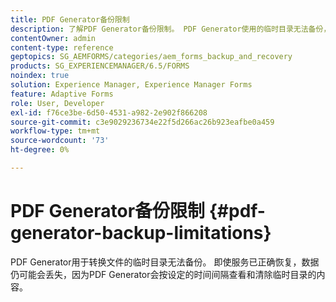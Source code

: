 ```yaml
---
title: PDF Generator备份限制
description: 了解PDF Generator备份限制。 PDF Generator使用的临时目录无法备份，因为它以设定的时间间隔清除内容。
contentOwner: admin
content-type: reference
geptopics: SG_AEMFORMS/categories/aem_forms_backup_and_recovery
products: SG_EXPERIENCEMANAGER/6.5/FORMS
noindex: true
solution: Experience Manager, Experience Manager Forms
feature: Adaptive Forms
role: User, Developer
exl-id: f76ce3be-6d50-4531-a982-2e902f866208
source-git-commit: c3e9029236734e22f5d266ac26b923eafbe0a459
workflow-type: tm+mt
source-wordcount: '73'
ht-degree: 0%

---
```


# PDF Generator备份限制 {#pdf-generator-backup-limitations}

PDF Generator用于转换文件的临时目录无法备份。 即使服务已正确恢复，数据仍可能会丢失，因为PDF Generator会按设定的时间间隔查看和清除临时目录的内容。
